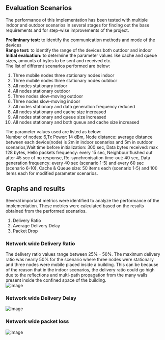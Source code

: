 ## Evaluation Scenarios

The performance of this implementation has been tested with multiple
indoor and outdoor scenarios in several stages for finding out the base requirements and for step-wise improvements of the project.

**Preliminary test:** to identify the communication methods and mode of the devices<br/>
**Range test:** to identify the range of the devices both outdoor and indoor<br/>
**Initial evaluation:** to determine the parameter values like cache and queue sizes, amounts of bytes to be sent and received etc.<br/>
The list of different scenarios performed are below:
1. Three mobile nodes three stationary nodes indoor
2. Three mobile nodes three stationary nodes outdoor
3. All nodes stationary indoor
4. All nodes stationary outdoor
5. Three nodes slow-moving outdoor
6. Three nodes slow-moving indoor
7. All nodes stationary and data generation frequency reduced
8. All nodes stationary and cache size increased
9. All nodes stationary and queue size increased
10. All nodes stationary and both queue and cache size increased<br/>

The parameter values used are listed as below: <br/>
Number of nodes: 6,Tx Power: 14 dBm, Node distance: average distance between each device(node) is 2m in indoor scenarios and 5m in outdoor scenarios,Wait time before initialization: 300 sec, Data bytes received: max 128 bytes, Hello packets frequency: every 15 sec, Neighbour flushed out after 45 sec of no response, Re-synchronisation time-out: 40 sec, Data generation frequency: every 40 sec (scenario 1-5) and every 60 sec (scenario 6-10), Cache & Queue size: 50 items each (scenario 1-5) and 100 items each for modified parameter scenarios.

## Graphs and results

Several important metrics were identified to analyze the performance of the implementation. These metrics were calculated based on the results obtained from the performed scenarios.
1. Delivery Ratio
2. Average Delivery Delay
3. Packet Drop

### Network wide Delivery Ratio
The delivery ratio values range between 25\% - 50\%. The maximum delivery ratio was nearly 50\% for the scenario where three nodes were stationary and three nodes were mobile placed inside a building. This can be because of the reason that in the indoor scenarios, the delivery ratio could go high due to the reflections and multi-path propagation from the many walls present inside the confined space of the building.<br/>
![image](https://user-images.githubusercontent.com/63702181/126646293-70a05ab7-ae3e-4e5a-ba30-e012aaba8fbd.png)
### Network wide Delivery Delay
![image](https://user-images.githubusercontent.com/63702181/126646533-f2a07ae1-16e4-4351-a15f-597b7f444fde.png)
### Network wide packet loss
![image](https://user-images.githubusercontent.com/63702181/126647017-bd38beba-feb9-4f84-af5d-e4510640b34d.png)



